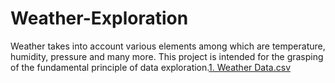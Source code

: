 # Weather-Exploration
Weather takes into account various elements among which are temperature, humidity, pressure and many more. This project is intended for the grasping of the fundamental principle of data exploration.[1. Weather Data.csv](https://github.com/McOwino/Weather-Exploration/files/10398670/1.Weather.Data.csv)
